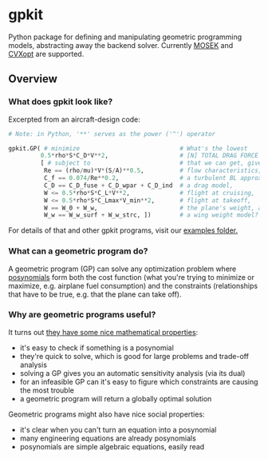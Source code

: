 # gpkit #

Python package for defining and manipulating geometric programming models, abstracting away the backend solver. Currently [MOSEK](http://mosek.com) and [CVXopt](http://cvxopt.org/) are supported.

## Overview ##

### What does gpkit look like?

Excerpted from an aircraft-design code:

```python
# Note: in Python, '**' serves as the power ('^') operator

gpkit.GP( # minimize                            # What's the lowest
         0.5*rho*S*C_D*V**2,                    # [N] TOTAL DRAG FORCE
         [ # subject to                         # that we can get, given
          Re == (rho/mu)*V*(S/A)**0.5,          # flow characteristics,
          C_f == 0.074/Re**0.2,                 # a turbulent BL approximation,
          C_D == C_D_fuse + C_D_wpar + C_D_ind  # a drag model,
          W <= 0.5*rho*S*C_L*V**2,              # flight at cruising,
          W <= 0.5*rho*S*C_Lmax*V_min**2,       # flight at takeoff,
          W == W_0 + W_w,                       # the plane's weight, and
          W_w == W_w_surf + W_w_strc, ])        # a wing weight model?
 ```

For details of that and other gpkit programs, visit our [examples folder.](http://nbviewer.ipython.org/github/appliedopt/gpkit/blob/master/gpkit/examples/)

### What can a geometric program do?

A geometric program (GP) can solve any optimization problem where [posynomials](http://en.wikipedia.org/wiki/Posynomial) form both the cost function (what you're trying to minimize or maximize, e.g. airplane fuel consumption) and the constraints (relationships that have to be true, e.g. that the plane can take off).

### Why are geometric programs useful?

It turns out [they have some nice mathematical properties](http://stanford.edu/~boyd/papers/pdf/gp_tutorial.pdf):
  - it's easy to check if something is a posynomial
  - they're quick to solve, which is good for large problems and trade-off analysis
  - solving a GP gives you an automatic sensitivity analysis (via its dual)
  - for an infeasible GP can it's easy to figure which constraints are causing the most trouble
  - a geometric program will return a globally optimal solution

Geometric programs might also have nice social properties:
  - it's clear when you can't turn an equation into a posynomial
  - many engineering equations are already posynomials
  - posynomials are simple algebraic equations, easily read

